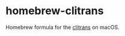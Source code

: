 # homebrew-clitrans

Homebrew formula for the [clitrans](https://github.com/wfxr/clitrans) on macOS.
